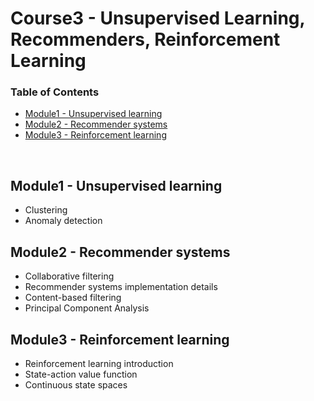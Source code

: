 # Course3 - Unsupervised Learning, Recommenders, Reinforcement Learning

### Table of Contents

  - [Module1 - Unsupervised learning](#Module1---unsupervised-learning)
  - [Module2 - Recommender systems](#Module2---recommender-systems)
  - [Module3 - Reinforcement learning](#Module3---reinforcement-learning)
<br/>

## Module1 - Unsupervised learning

- Clustering
- Anomaly detection

## Module2 - Recommender systems

- Collaborative filtering
- Recommender systems implementation details
- Content-based filtering
- Principal Component Analysis

## Module3 - Reinforcement learning

- Reinforcement learning introduction
- State-action value function
- Continuous state spaces
